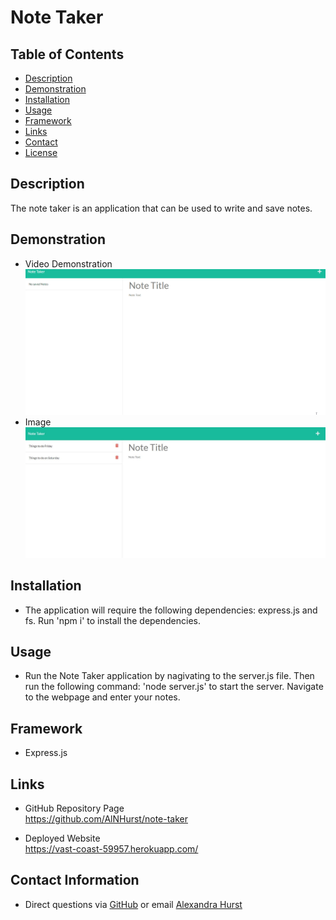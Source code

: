 # Note Taker

## Table of Contents
* [Description](#Description) 
* [Demonstration](#Demonstration)
* [Installation](#Installation)
* [Usage](#Usage)  
* [Framework](#Framework)
* [Links](#Links)
* [Contact](#Contact)
* [License](#License)

## Description
The note taker is an application that can be used to write and save notes. 

## Demonstration
* Video Demonstration
![gif Demonstration](https://github.com/AlNHurst/note-taker/blob/main/public/assets/images/note-taker.gif)
* Image
![Application image](https://github.com/AlNHurst/note-taker/blob/main/public/assets/images/note-taker-img.JPG)

## Installation
*  The application will require the following dependencies: express.js and fs. Run 'npm i' to install the dependencies. 

## Usage
* Run the Note Taker application by nagivating to the server.js file. Then run the following command: 'node server.js' to start the server. Navigate to the webpage and enter your notes. 

## Framework
* Express.js

## Links
* GitHub Repository Page <br>
https://github.com/AlNHurst/note-taker

* Deployed Website <br>
https://vast-coast-59957.herokuapp.com/

## Contact Information
* Direct questions via [GitHub](https://github.com/AlNHurst) or email [Alexandra Hurst](mailto:ahurst10@uncc.edu)